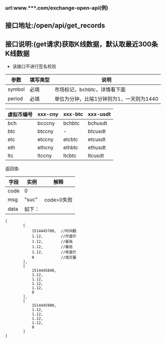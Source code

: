 ### url:www.***.com/exchange-open-api(例)## 接口地址:/open/api/get_records## 接口说明:(get请求)获取K线数据，默认取最近300条K线数据* 该接口不进行签名校验|参数|	填写类型|	说明||------------|--------|-----------------------------||symbol|	必填|	市场标记，bchbtc，详情看下面||period|	必填|	单位为分钟，比喻1分钟则为1，一天则为1440||虚拟币编号|xxx-cny|xxx-btc|xxx-usdt||------------|-----------|----------|----------||bch|	bcccny|	bchbtc|	bchusdt||btc|	btccny|	-|	btcusdt||etc|	etccny|	etcbtc|	etcusdt||eth|	ethcny|	ethbtc|	ethusdt||ltc|	ltccny|	ltcbtc|	ltcusdt|返回值:|字段|	实例|	解释||------------|-----------|----------------||code|	0|	 |msg|	"suc"|	code>0失败||data|	如下：|```[        [            1514445780,  //时间戳            1.12,        //开盘价            1.12,        //最高            1.12,        //最低            1.12,        //收盘价            0            //成交量        ],        [            1514445840,            1.12,            1.12,            1.12,            1.12,            0        ],        [            1514445900,            1.12,            1.12,            1.12,            1.12,            0        ]]```